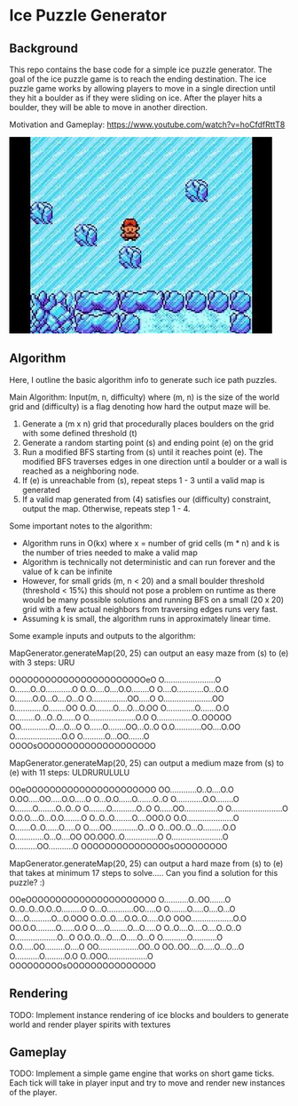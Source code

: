 # Ice Puzzle Generator

## Background

This repo contains the base code for a simple ice puzzle generator. The goal of the ice puzzle game is to reach the ending destination. The ice puzzle game works by allowing players to move in a single direction until they hit a boulder as if they were sliding on ice. After the player hits a boulder, they will be able to move in another direction. 

Motivation and Gameplay: https://www.youtube.com/watch?v=hoCfdfRttT8

[![](img/motivation.png)](https://www.youtube.com/watch?v=hoCfdfRttT8)

## Algorithm

Here, I outline the basic algorithm info to generate such ice path puzzles.

Main Algorithm: Input(m, n, difficulty) where (m, n) is the size of the world grid and (difficulty) is a flag denoting how hard the output maze will be.
1. Generate a (m x n) grid that procedurally places boulders on the grid with some defined threshold (t)
2. Generate a random starting point (s) and ending point (e) on the grid
3. Run a modified BFS starting from (s) until it reaches point (e). The modified BFS traverses edges in one direction until a boulder or a wall is reached as a neighboring node.
4. If (e) is unreachable from (s), repeat steps 1 - 3 until a valid map is generated
5. If a valid map generated from (4) satisfies our (difficulty) constraint, output the map. Otherwise, repeats step 1 - 4.

Some important notes to the algorithm: 

- Algorithm runs in O(kx) where x = number of grid cells (m * n) and k is the number of tries needed to make a valid map
- Algorithm is technically not deterministic and can run forever and the value of k can be infinite
- However, for small grids (m, n < 20) and a small boulder threshold (threshold < 15%) this should not pose a problem on runtime as there would be many possible solutions and running BFS on a small (20 x 20) grid with a few actual neighbors from traversing edges runs very fast.
- Assuming k is small, the algorithm runs in approximately linear time.

Some example inputs and outputs to the algorithm:

MapGenerator.generateMap(20, 25) can output an easy maze from (s) to (e) with 3 steps: URU

OOOOOOOOOOOOOOOOOOOOOOOeO
O.......................O
O.......O..O............O
O..O....O....O.O........O
O....O............O...O.O
O........O.O...O....O...O
O................OO.....O
O......................OO
0.............O........OO
O..O........O....O...O.OO
O.............O.......O.O
O.........O...O..O......O
O.....................O.O
O................O..OOOOO
OO.............O....O...O
O......O........OO...O..O
O.O............OO....O.OO
O.....................O.O
O..........O...OO.......O
OOOOsOOOOOOOOOOOOOOOOOOOO

MapGenerator.generateMap(20, 25) can output a medium maze from (s) to (e) with 11 steps: ULDRURULULU

OOeOOOOOOOOOOOOOOOOOOOOOO
OO............O..O....O.O
O.OO.....OO.....O.O.....O
O...O.O......O.......O..O
O............O.O........O
O........O........O..O..O
O........O...........O..O
O......OO...............O
O.......................O
O.O.O....O...O.O........O
O..O..O........O....OOO.O
O.O.....................O
O.......O..O......O.....O
O.....OO............O...O
O...OO..O...O.........O.O
O.............O...O....OO
OO.OOO..O...............O
O.......................O
O..........OO...........O
OOOOOOOOOOOOOOOsOOOOOOOOO

MapGenerator.generateMap(20, 25) can output a hard maze from (s) to (e) that takes at minimum 17 steps to solve..... Can you find a solution for this puzzle? :)

OOeOOOOOOOOOOOOOOOOOOOOOO
O...........O..OO.......O
O..O..O..O.O..O.........O
O...O............OO.....O
O........O.....O....O...O
O....O..........O...O.OOO
O..O..O....O.O..O.....O.O
OOO...................O.O
OO.O.O.........O......O.O
O....O........O...O.....O
O..O....O....O....O..O..O
O...................O...O
O.O..O...O....O.....O...O
O...........O...........O
O.O.....OO.........O....O
OO..................OO..O
OO..OO....O.....O...O...O
O...........O.........O.O
O..OOO..................O
OOOOOOOOOsOOOOOOOOOOOOOOO

## Rendering 

TODO: Implement instance rendering of ice blocks and boulders to generate world and render player spirits with textures

## Gameplay

TODO: Implement a simple game engine that works on short game ticks. Each tick will take in player input and try to move and render new instances of the player.
